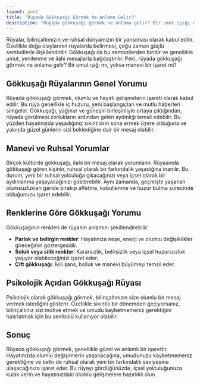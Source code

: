 ```yaml
---
layout: post
title: "Rüyada Gökkuşağı Görmek Ne Anlama Gelir?"
description: "Rüyada gökkuşağı görmek ne anlama gelir? Bir umut ışığı mı, yoksa manevi bir işaret mi?"
---
```


Rüyalar, bilinçaltımızın ve ruhsal dünyamızın bir yansıması olarak kabul edilir. Özellikle doğa olaylarının rüyalarda belirmesi, çoğu zaman güçlü sembollerle ilişkilendirilir. Gökkuşağı da bu sembollerden biridir ve genellikle umut, yenilenme ve ilahi mesajlarla bağdaştırılır. Peki, rüyada gökkuşağı görmek ne anlama gelir? Bir umut ışığı mı, yoksa manevi bir işaret mi?

## Gökkuşağı Rüyalarının Genel Yorumu

Rüyada gökkuşağı görmek, olumlu ve hayırlı gelişmelerin işareti olarak kabul edilir. Bu rüya genellikle iç huzuru, yeni başlangıçları ve mutlu haberleri simgeler. Gökkuşağı, yağmur ve güneşin birleşimiyle ortaya çıktığından, rüyada görülmesi zorlukların ardından gelen aydınlığı temsil edebilir. Bu yüzden hayatınızda yaşadığınız sıkıntıların sona ermek üzere olduğuna ve yakında güzel günlerin sizi beklediğine dair bir mesaj olabilir.

## Manevi ve Ruhsal Yorumlar

Birçok kültürde gökkuşağı, ilahi bir mesaj olarak yorumlanır. Rüyasında gökkuşağı gören kişinin, ruhsal olarak bir farkındalık yaşadığına inanılır. Bu durum, yeni bir ruhsal yolculuğa çıkacağınızı veya içsel olarak bir aydınlanma yaşayacağınızı gösterebilir. Aynı zamanda, geçmişte yaşanan olumsuzlukları geride bırakıp affetme, kabullenme ve huzur bulma sürecinde olduğunuzu işaret edebilir.

## Renklerine Göre Gökkuşağı Yorumu

Gökkuşağının renkleri de rüyanın anlamını şekillendirebilir:

- **Parlak ve belirgin renkler**: Hayatınıza neşe, enerji ve olumlu değişiklikler gireceğinin göstergesidir.
- **Soluk veya silik renkler**: Kararsızlık, belirsizlik veya içsel huzursuzluk yaşıyor olabileceğinizi işaret eder.
- **Çift gökkuşağı**: İkili şans, bolluk ve manevi büyümeyi temsil eder.

## Psikolojik Açıdan Gökkuşağı Rüyası

Psikolojik olarak gökkuşağı görmek, bilinçaltınızın size olumlu bir mesaj vermek istediğini gösterir. Özellikle sıkıntılı bir dönemden geçiyorsanız, bilinçaltınız sizi motive etmek ve umudu kaybetmemeniz gerektiğini hatırlatmak için bu sembolü kullanıyor olabilir.

## Sonuç

Rüyada gökkuşağı görmek, genellikle güzel ve anlamlı bir işarettir. Hayatınızda olumlu değişimlerin yaşanacağına, umudunuzu kaybetmemeniz gerektiğine ve belki de ruhsal olarak yeni bir farkındalık seviyesine ulaşacağınıza işaret eder. Bu rüyayı gördüğünüzde, içsel yolculuğunuza kulak verin ve hayatınızdaki olumlu gelişmelere hazırlıklı olun.